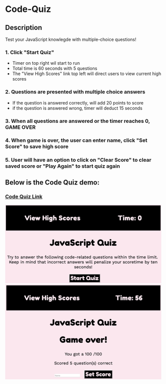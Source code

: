 # Code-Quiz

## Description

Test your JavaScript knowlegde with multiple-choice questions!

### 1. Click "Start Quiz"
- Timer on top right wil start to run
- Total time is 60 seconds with 5 questions
- The "View High Scores" link top left will direct users to view current high scores

### 2. Questions are presented with multiple choice answers
- If the question is answered correctly, will add 20 points to score
- if the question is answered wrong, timer will deduct 15 seconds

### 3. When all questions are answered or the timer reaches 0, GAME OVER

### 4. When game is over, the user can enter name, click "Set Score" to save high score

### 5. User will have an option to click on "Clear Score" to clear saved score or "Play Again" to start quiz again

## Below is the Code Quiz demo:
### [Code Quiz Link](https://ctinengyn.github.io/Code-Quiz/)
![JavaScript Quiz](Images/Image1.png)
![JavaScript Quiz](Images/Image2.png)